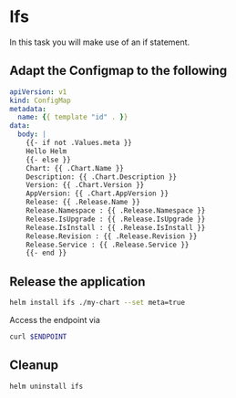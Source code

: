 # Ifs

In this task you will make use of an if statement.

## Adapt the Configmap to the following

```yaml
apiVersion: v1
kind: ConfigMap
metadata:
  name: {{ template "id" . }}
data:
  body: |
    {{- if not .Values.meta }}
    Hello Helm
    {{- else }}
    Chart: {{ .Chart.Name }}
    Description: {{ .Chart.Description }}
    Version: {{ .Chart.Version }}
    AppVersion: {{ .Chart.AppVersion }}
    Release: {{ .Release.Name }}
    Release.Namespace : {{ .Release.Namespace }}
    Release.IsUpgrade : {{ .Release.IsUpgrade }}
    Release.IsInstall : {{ .Release.IsInstall }}
    Release.Revision : {{ .Release.Revision }}
    Release.Service : {{ .Release.Service }}
    {{- end }}
```

## Release the application

```bash
helm install ifs ./my-chart --set meta=true
```

Access the endpoint via 
```bash
curl $ENDPOINT
```

## Cleanup

```bash
helm uninstall ifs
```

